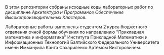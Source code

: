 В этом репозитории собраны исходные коды лабораторных работ по дисциплине *Архитектура и Программное Обеспечение Высокопроизводительных Кластеров*.

Лабораторные работы выполнены студентом 2 курса бюджетного отделения очной формы обучения по направлению "Прикладная математика и информатика" Института Прикладной Математики и Информационных Технологий Балтийского Федерального Университета имени Иммануила Канта Сахариленко Артёмом Викторовичем.

